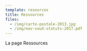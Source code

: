 ```yaml
---
template: resources
title: Ressources
files:
  - /img/carte-postale-2013.jpg
  - /img/eav-vaud-statuts-2017.pdf
---
```

La page Ressources
